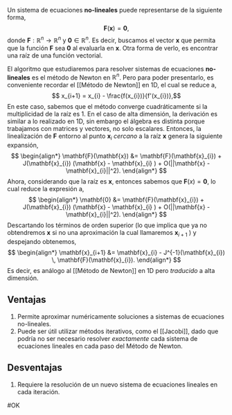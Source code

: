 Un sistema de ecuaciones **no-lineales** puede representarse de la siguiente forma, $$
\mathbf{F}(\mathbf{x})=\mathbf{0},$$donde $\mathbf{F}:\mathbb{R}^n\rightarrow\mathbb{R}^n$ y $\mathbf{0}\in\mathbb{R}^n$. Es decir, buscamos el vector $\mathbf{x}$ que permita que la función $\mathbf{F}$ sea $\mathbf{0}$ al evaluarla en $\mathbf{x}$. Otra forma de verlo, es encontrar una raíz de una función vectorial.

El algoritmo que estudiaremos para resolver sistemas de ecuaciones **no-lineales** es el método de Newton en $\mathbb{R}^n$. Pero para poder presentarlo, es conveniente recordar el [[Método de Newton]] en 1D, el cual se reduce a,$$
x_{i+1} = x_{i} - \frac{f(x_{i})}{f'(x_{i})},$$En este caso, sabemos que el método converge cuadráticamente si la multiplicidad de la raíz es $1$. En el caso de alta dimensión, la derivación es similar a lo realizado en 1D, sin embargo el álgebra es distinta porque trabajamos con matrices y vectores, no solo escalares. Entonces, la linealización de $\mathbf{F}$ entorno al punto $\mathbf{x}_i$ _cercano_ a la raíz $\mathbf{x}$ genera la siguiente expansión, $$
\begin{align*}
	\mathbf{F}(\mathbf{x}) &= \mathbf{F}(\mathbf{x}_{i}) + J(\mathbf{x}_{i}) (\mathbf{x} - \mathbf{x}_{i} ) + O(||\mathbf{x} - \mathbf{x}_{i}||^2).
\end{align*}
$$Ahora, considerando que la raíz es $\mathbf{x}$, entonces sabemos que $\mathbf{F}(x)=\mathbf{0}$, lo cual reduce la expresión a,$$
\begin{align*}
	\mathbf{0} &= \mathbf{F}(\mathbf{x}_{i}) + J(\mathbf{x}_{i}) (\mathbf{x} - \mathbf{x}_{i} ) + O(||\mathbf{x} - \mathbf{x}_{i}||^2).
\end{align*}
$$Descartando los términos de orden superior (lo que implica que ya no obtendremos $\mathbf{x}$ si no una aproximación la cual llamaremos $\mathbf{x}_{i+1}$ ) y despejando obtenemos,$$
\begin{align*}
	\mathbf{x}_{i+1} &= \mathbf{x}_{i} - J^{-1}(\mathbf{x}_{i}) \, \mathbf{F}(\mathbf{x}_{i}).
\end{align*}
$$Es decir, es análogo al [[Método de Newton]] en 1D pero _traducido_ a alta dimensión.

## Ventajas
1. Permite aproximar numéricamente soluciones a sistemas de ecuaciones no-lineales.
2. Puede ser útil utilizar métodos iterativos, como el [[Jacobi]], dado que podría no ser necesario resolver _exactamente_ cada sistema de ecuaciones lineales en cada paso del Método de Newton.
## Desventajas
1. Requiere la resolución de un nuevo sistema de ecuaciones lineales en cada iteración.

#OK